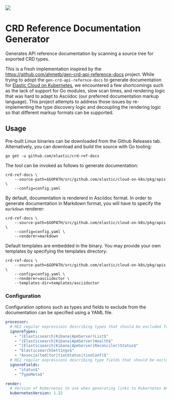 ![](https://github.com/elastic/crd-ref-docs/workflows/Build/badge.svg)


CRD Reference Documentation Generator
======================================

Generates API reference documentation by scanning a source tree for exported CRD types.

This is a fresh implementation inspired by the https://github.com/ahmetb/gen-crd-api-reference-docs project. While trying to adopt the `gen-crd-api-refernce-docs` to generate documentation for [Elastic Cloud on Kubernetes](https://github.com/elastic/cloud-on-k8s), we encountered a few shortcomings such as the lack of support for Go modules, slow scan times, and rendering logic that was hard to adapt to Asciidoc (our preferred documentation markup language). This project attempts to address those issues by re-implementing the type discovery logic and decoupling the rendering logic so that different markup formats can be supported.


Usage
-----

Pre-built Linux binaries can be downloaded from the Github Releases tab. Alternatively, you can download and build the source with Go tooling:

```
go get -u github.com/elastic/crd-ref-docs
```

The tool can be invoked as follows to generate documentation:

```
crd-ref-docs \
    --source-path=$GOPATH/src/github.com/elastic/cloud-on-k8s/pkg/apis \
    --config=config.yaml
```

By default, documentation is rendererd in Asciidoc format.
In order to generate documentation in Markdown format, you will have to specify the `markdown` renderer:

```
crd-ref-docs \
    --source-path=$GOPATH/src/github.com/elastic/cloud-on-k8s/pkg/apis \
    --config=config.yaml \
    --renderer=markdown
```

Default templates are embedded in the binary.
You may provide your own templates by specifying the templates directory:

```
crd-ref-docs \
    --source-path=$GOPATH/src/github.com/elastic/cloud-on-k8s/pkg/apis \
    --config=config.yaml \
    --renderer=asciidoctor \
    --templates-dir=templates/asciidoctor
```

### Configuration

Configuration options such as types and fields to exclude from the documentation can be specified using a YAML file.

```yaml
processor:
  # RE2 regular expressions describing types that should be excluded from the generated documentation.
  ignoreTypes:
    - "(Elasticsearch|Kibana|ApmServer)List$"
    - "(Elasticsearch|Kibana|ApmServer)Health$"
    - "(Elasticsearch|Kibana|ApmServer|Reconciler)Status$"
    - "ElasticsearchSettings$"
    - "Associa(ted|tor|tionStatus|tionConf)$"
  # RE2 regular expressions describing type fields that should be excluded from the generated documentation.
  ignoreFields:
    - "status$"
    - "TypeMeta$"

render:
  # Version of Kubernetes to use when generating links to Kubernetes API documentation.
  kubernetesVersion: 1.22
```
